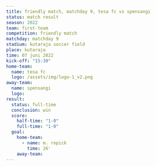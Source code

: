 ```yaml
---
title: friendly match, matchday 9, tesa fc vs spensangi
status: match result
season: 2022
team: first-team
competition: friendly match
matchday: matchday 9
stadium: kutaraja soccer field
place: kutaraja
time: 07 juni 2022
kick-off: "15:30"
home-team:
  name: tesa fc
  logo: /assets/img/logo-1_v2.png
away-team:
  name: spensangi
  logo: 
result:
  status: full-time
  conclusion: win
  score:
    half-time: "1-0"
    full-time: "1-0"
  goal:
    home-team:
      - name: m. ropick
        time: 26'
    away-team:
---
```

